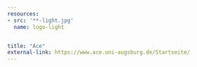 ```yaml
---
resources:
- src: '**-light.jpg'
  name: logo-light


title: "Ace"
external-link: https://www.ace.uni-augsburg.de/Startseite/
---
```



